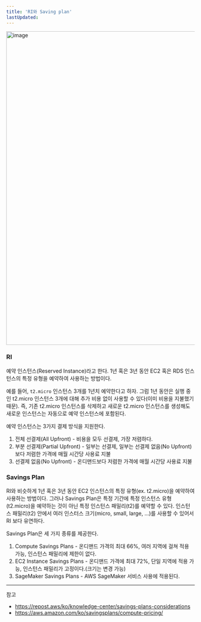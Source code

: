 ```yaml
---
title: 'RI와 Saving plan'
lastUpdated: 
---
```


<img width="839" alt="image" src="https://github.com/rlaisqls/TIL/assets/81006587/d6216964-7b4a-4eab-8c34-f21af466f893">

### RI

예약 인스턴스(Reserved Instance)라고 한다. 1년 혹은 3년 동안 EC2 혹은 RDS 인스턴스의 특정 유형을 예약하여 사용하는 방법이다.

예를 들어, `t2.micro` 인스턴스 3개를 1년치 예약한다고 하자. 그럼 1년 동안은 실행 중인 t2.micro 인스턴스 3개에 대해 추가 비용 없이 사용할 수 있다(이미 비용을 지불했기 때문). 즉, 기존 t2.micro 인스턴스를 삭제하고 새로운 t2.micro 인스턴스를 생성해도 새로운 인스턴스는 자동으로 예약 인스턴스에 포함된다.

예약 인스턴스는 3가지 결제 방식을 지원한다.
1. 전체 선결제(All Upfront) - 비용을 모두 선결제, 가장 저렴하다.
2. 부분 선결제(Partial Upfront) - 일부는 선결제, 일부는 선결제 없음(No Upfront)보다 저렴한 가격에 매월 시간당 사용료 지불
3. 선결제 없음(No Upfront) - 온디맨드보다 저렴한 가격에 매월 시간당 사용료 지불

### Savings Plan

RI와 비슷하게 1년 혹은 3년 동안 EC2 인스턴스의 특정 유형(ex. t2.micro)을 예약하여 사용하는 방법이다. 그러나 Savings Plan은 특정 기간에 특정 인스턴스 유형(t2.micro)을 예약하는 것이 아닌 특정 인스턴스 패밀리(t2)를 예약할 수 있다. 인스턴스 패밀리(t2) 안에서 여러 인스터스 크기(micro, small, large, ...)를 사용할 수 있어서 RI 보다 유연하다.

Savings Plan은 세 가지 종류를 제공한다.
1. Compute Savings Plans - 온디맨드 가격의 최대 66%, 여러 지역에 걸쳐 적용 가능, 인스턴스 패밀리에 제한이 없다.
2. EC2 Instance Savings Plans - 온디맨드 가격에 최대 72%, 단일 지역에 적용 가능, 인스턴스 패밀리가 고정이다.(크기는 변경 가능)
3. SageMaker Savings Plans - AWS SageMaker 서비스 사용에 적용된다. 

---
참고
- https://repost.aws/ko/knowledge-center/savings-plans-considerations
- https://aws.amazon.com/ko/savingsplans/compute-pricing/